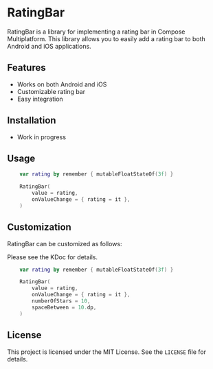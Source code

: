 # RatingBar

RatingBar is a library for implementing a rating bar in Compose Multiplatform. This library allows
you to easily add a rating bar to both Android and iOS applications.

## Features

- Works on both Android and iOS
- Customizable rating bar
- Easy integration

## Installation

- Work in progress

## Usage

```kotlin
    var rating by remember { mutableFloatStateOf(3f) }

    RatingBar(
        value = rating,
        onValueChange = { rating = it },
    )
```

## Customization

RatingBar can be customized as follows:

Please see the KDoc for details.


```kotlin
    var rating by remember { mutableFloatStateOf(3f) }

    RatingBar(
        value = rating,
        onValueChange = { rating = it },
        numberOfStars = 10,
        spaceBetween = 10.dp,
    )
```

## License

This project is licensed under the MIT License. See the `LICENSE` file for details.
